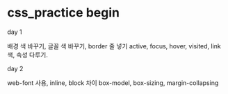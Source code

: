 # css_practice begin
 
 day 1
  
  배경 색 바꾸기, 글꼴 색 바꾸기, border 줄 넣기
  active, focus, hover, visited, link 색, 속성 다루기.
  
day 2
  
  web-font 사용, inline, block 차이 
  box-model, box-sizing, margin-collapsing
